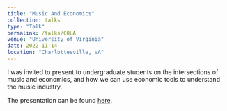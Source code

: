 ```yaml
---
title: "Music And Economics"
collection: talks
type: "Talk"
permalink: /talks/COLA
venue: "University of Virginia"
date: 2022-11-14
location: "Charlottesville, VA"
---
```


I was invited to present to undergraduate students on the intersections of music and economics, and how we can use economic tools to understand the music industry.

The presentation can be found [here](files/Schnidman_COLA_Presentation_Rev2_1610.pdf).
